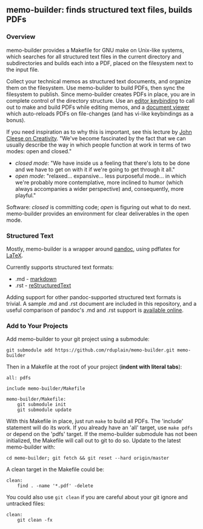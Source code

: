 ## memo-builder: finds structured text files, builds PDFs

### Overview

memo-builder provides a Makefile for GNU make on Unix-like systems, which
searches for all structured text files in the current directory and
subdirectories and builds each into a PDF, placed on the filesystem next to the
input file.

Collect your technical memos as structured text documents, and organize them on
the filesystem. Use memo-builder to build PDFs, then sync the filesystem to
publish. Since memo-builder creates PDFs in place, you are in complete control
of the directory structure. Use an [editor keybinding][emacs_integration] to
call out to make and build PDFs while editing memos, and a
[document viewer][evince] which auto-reloads PDFs on file-changes (and has
vi-like keybindings as a bonus).

If you need inspiration as to why this is important, see this lecture by
[John Cleese on Creativity](http://www.youtube.com/watch?v=VShmtsLhkQg).
"We've become fascinated by the fact that we can usually describe the way in
which people function at work in terms of two modes: open and closed."

 * *closed mode*: "We have inside us a feeling that there's lots to be done and
   we have to get on with it if we're going to get through it all."
 * *open mode*: "relaxed... expansive... less purposeful mode... in which we're
   probably more contemplative, more inclined to humor (which always
   accompanies a wider perspective) and, consequently, more playful."

Software: _closed_ is committing code; _open_ is figuring out what to do next.
memo-builder provides an environment for clear deliverables in the open mode.

[emacs_integration]: https://github.com/rduplain/home/blob/610e9361922266d86431f2a29971d93ac0a1d2cd/.emacs#L316
[evince]: http://projects.gnome.org/evince/


### Structured Text

Mostly, memo-builder is a wrapper around
[pandoc](http://johnmacfarlane.net/pandoc/),
using pdflatex for [LaTeX](http://www.latex-project.org/).

Currently supports structured text formats:

 * .md - [markdown](http://johnmacfarlane.net/pandoc/README.html#pandocs-markdown)
 * .rst - [reStructuredText](http://docutils.sourceforge.net/docs/ref/rst/introduction.html)

Adding support for other pandoc-supported structured text formats is trivial. A
sample .md and .rst document are included in this repository, and a useful
comparison of pandoc's .md and .rst support is
[available online](http://www.unexpected-vortices.com/doc-notes/markdown-and-rest-compared.html).


### Add to Your Projects

Add memo-builder to your git project using a submodule:

    git submodule add https://github.com/rduplain/memo-builder.git memo-builder

Then in a Makefile at the root of your project (**indent with literal tabs**):

    all: pdfs

    include memo-builder/Makefile

    memo-builder/Makefile:
    	git submodule init
    	git submodule update

With this Makefile in place, just run `make` to build all PDFs. The 'include'
statement will do its work. If you already have an 'all' target, use `make
pdfs` or depend on the 'pdfs' target. If the memo-builder submodule has not
been initialized, the Makefile will call out to git to do so. Update to the
latest memo-builder with:

    cd memo-builder; git fetch && git reset --hard origin/master

A clean target in the Makefile could be:

    clean:
    	find . -name '*.pdf' -delete

You could also use `git clean` if you are careful about your git ignore and
untracked files:

    clean:
    	git clean -fx
